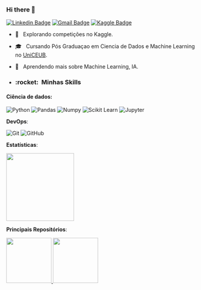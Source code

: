 ### Hi there 👋
[![Linkedin Badge](https://img.shields.io/badge/-LinkedIn-blue?style=flat-square&logo=Linkedin&logoColor=white&link=https://www.linkedin.com/in/lucas-cardoso-68498921///)](https://www.linkedin.com/in/lucas-cardoso-68498921//)
[![Gmail Badge](https://img.shields.io/badge/-Gmail-red?style=flat-square&logo=Gmail&logoColor=white&link=lucas11027@gmail.com)](lucas11027@gmail.com)
[![Kaggle Badge](https://img.shields.io/badge/-kaggle-blue?style=flat-square&logo=kaggle&logoColor=white&link=https://www.kaggle.com/lucascardoso12)](https://www.kaggle.com/lucascardoso12)



- 🤔 &nbsp; Explorando competições no Kaggle.
- 🎓 &nbsp; Cursando Pós Graduaçao em Ciencia de Dados e Machine Learning  no <a href=https://www.uniceub.br/>UniCEUB</a>.
- 🌱 &nbsp; Aprendendo mais sobre Machine Learning, IA.


- <h3> :rocket: &nbsp;Minhas Skills </h3>

#### Ciência de dados:
 ![Python](https://img.shields.io/badge/-Python-black?style=flat-square&logo=Python)
 ![Pandas](https://img.shields.io/badge/-Pandas-black?style=flat-square&logo=Pandas)
 ![Numpy](https://img.shields.io/badge/-Numpy-black?style=flat-square&logo=Numpy)
 ![Scikit Learn](https://img.shields.io/badge/-Scikit%20Learn-black?style=flat-square&logo=scikit-learn)
 ![Jupyter](https://img.shields.io/badge/-Jupyter-black?style=flat-square&logo=Jupyter)

 **DevOps**:

  ![Git](https://img.shields.io/badge/-Git-333333?style=flat&logo=git)
  ![GitHub](https://img.shields.io/badge/-GitHub-333333?style=flat&logo=github)

<b> Estatísticas</b>:
<br/>

<a href="https://github.com/lucasguima12">
  <img height="180em" src="https://github-readme-stats.vercel.app/api?username=lucasguima12&theme=dracula&show_icons=true" />
</a>

<br/>

<b> Principais Repositórios</b>:

<a href="https://github.com/lucasguima12/Projeto-Machine-Learning">
  <img height="120em" src="https://github-readme-stats.vercel.app/api/pin/?username=lucasguima12&repo=Projeto-Machine-Learning&theme=dark" />
</a>

<a href="https://https://github.com/lucasguima12/Projeto-Titanic">
  <img height="120em" src="https://github-readme-stats.vercel.app/api/pin/?username=lucasguima12&repo=Projeto-Titanic&theme=dark" />
</a>

